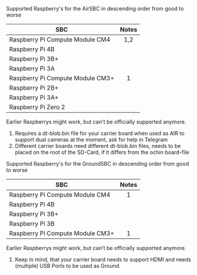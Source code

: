 Supported Raspberry's for the AirSBC in descending order from good to worse 

| SBC                                   |  Notes  |
| ------------------------------------- | :-----: |
| Raspberry Pi Compute Module CM4       |  1,2    |
| Raspberry Pi 4B                       |         |
| Raspberry Pi 3B+                      |         |
| Raspberry Pi 3A                       |         |
| Raspberry Pi Compute Module CM3+      |  1      |
| Raspberry Pi 2B+                      |         |
| Raspberry Pi 3A+                      |         |
| Raspberry Pi Zero 2                   |         |

Earlier Raspberrys might work, but can't be officially supported anymore.

1. Requires a dt-blob.bin file for your carrier board when used as AIR to support dual cameras at the moment, ask for help in Telegram
2. Different carrier boards need different dt-blob.bin files, needs to be placed on the root of the SD-Card, if it differs from the ochin board-file


Supported Raspberry's for the GroundSBC in descending order from good to worse 

| SBC                                   |  Notes  |
| ------------------------------------- | :-----: |
| Raspberry Pi Compute Module CM4       |   1     |
| Raspberry Pi 4B                       |         |
| Raspberry Pi 3B+                      |         |
| Raspberry Pi 3B                       |         |
| Raspberry Pi Compute Module CM3+      |   1     |


Earlier Raspberrys might work, but can't be officially supported anymore.

1. Keep in mind, that your carrier board needs to support HDMI and needs (multiple) USB Ports to be used as Ground.
